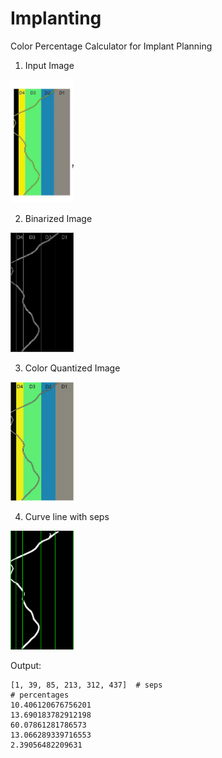 # Implanting
Color Percentage Calculator for Implant Planning 


1. Input Image

<img src="./input.jpg" width="20%">

2. Binarized Image

<img src="output/01_bin_image.png" width="20%">

3. Color Quantized Image

<img src="output/02_quantized_image.png" width="20%">

4. Curve line with seps

<img src="output/07_curve_line_with_sep.png" width="20%">


Output:
```
[1, 39, 85, 213, 312, 437]  # seps
# percentages
10.406120676756201
13.690183782912198
60.07861281786573
13.066289339716553
2.39056482209631
```

